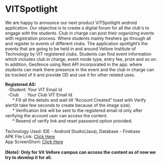 # VITSpotlight
We are happy to announce our next product VITSpotlight android application. Our objective is to create a digital forum for all the club's to engage with the students. Club in charge can post their organizing events with registration process. Where students mainly  freshers go through all and register to events of different clubs. The application spotlight’s the events that are going to be held in and around Vellore Institute of Technology by VIT registered clubs. Students can find event information which includes club in charge, event mode type, entry fee, prize and so on. In addition, Geofence using Rest API incorporated in the app. where students can mark there presence in the event and the club in charge can be tracked of it and provide OD and use it for other related uses. 

<b>Registered AS:</b>
</br>&nbsp;&nbsp;-Student: Your VIT Email Id
</br>&nbsp;&nbsp;-Club&nbsp;&nbsp;&nbsp;&nbsp;&nbsp;: Your Club VIT Email Id
</br>&nbsp;&nbsp;&nbsp;&nbsp;&nbsp;&nbsp;* Fill all the details and wait till “Account Created” toast with Verify alert(it take few seconds to create because of the image size).
</br>&nbsp;&nbsp;&nbsp;&nbsp;&nbsp;&nbsp;* Verification link will be sent to the registered email id only after verifying the account user can access the content.
</br>&nbsp;&nbsp;&nbsp;&nbsp;&nbsp;&nbsp;* Resend of verify link and reset password option provided.
</br></br>
Technology Used: IDE - Android Studio(Java), Database - Firebase
</br>
APK File Link:&nbsp;[Click Here](https://drive.google.com/file/d/1KLdVZWifRZCjSjHPoZ1m8r_KLxhBHJdN/view?usp=sharing "APK File")
</br>App ScreenShort:&nbsp;[Click Here](https://drive.google.com/drive/folders/1HDKYIR0RbYRZoUF2BEPYLGC8PyUNHoXi?usp=sharing "Screeenshort Images")
</br></br><b>[Note]: Only for Vit Vellore campus can access the content as of now we try to develop it for all.</b>

